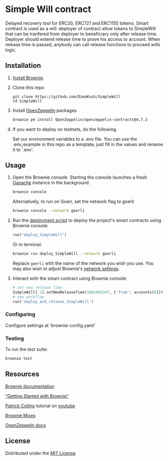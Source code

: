 # Simple Will contract

Delayed recovery tool for ERC20, ERC721 and ERC1155 tokens.
Smart contract is used as a will: deployer of contract allow tokens to SimpleWill that can be tranfered from deployer to beneficiary
only after release time. Deployer should extend release time to prove his access to account. When release time is passed, anybody can call release functions to proceed wills logic. 

## Installation

1. [Install Brownie](https://eth-brownie.readthedocs.io/en/stable/install.html).

2. Clone this repo 
   ```
   git clone https://github.com/DimaKush/SimpleWill
   cd SimpleWill
   ```

2. Install [OpenZeppelin](https://github.com/OpenZeppelin/openzeppelin-contracts) packages

   ```bash
   brownie pm install OpenZeppelin/openzeppelin-contracts@4.7.3
   ```

3. If you want to deploy on testnets, do the following.

   Set our environment variables to a .env file. You can use the .env_example in this repo
   as a template, just fill in the values and rename it to '.env'.

## Usage

1. Open the Brownie console. Starting the console launches a fresh [Ganache](https://www.trufflesuite.com/ganache) instance in the background.

   ```bash
   brownie console
   ```

   Alternatively, to run on Goeri, set the network flag to goerli

   ```bash
   brownie console --network goerli
   ```

2. Run the [deployment script](scripts/deploy_SimpleWill.py) to deploy the project's smart contracts using Brownie console:

   ```python
   run("deploy_SimpleWill")
   ```
   Or in terminal:

   ```bash
   brownie run deploy_SimpleWill --network goerli
   ```

   Replace `goerli` with the name of the network you wish you use. You may also wish to adjust Brownie's [network settings](https://eth-brownie.readthedocs.io/en/stable/network-management.html).

4. Interact with the smart contract using Brownie console:

   ```python
   # set new release time
   SimpleWill[-1].setNewReleaseTime(1661455347, {'from': accounts[0]})
   # see workflow
   run('deploy_and_release_SimpleWill')
   ```
### Configuring

Configure settings at 'brownie-config.yaml'

### Testing

To run the test suite:

```bash
brownie test
```

## Resources

[Brownie documentation](https://eth-brownie.readthedocs.io/en/stable/)

["Getting Started with Brownie"](https://medium.com/@iamdefinitelyahuman/getting-started-with-brownie-part-1-9b2181f4cb99)

[Patrick Collins](https://twitter.com/PatrickAlphaC) tutorial on [youtube](https://www.youtube.com/watch?v=M576WGiDBdQ&t=43350s)

[Brownie Mixes](https://github.com/brownie-mix)

[OpenZeppelin docs](https://docs.openzeppelin.com/)


## License

Distributed under the [MIT License](https://github.com/DimaKush/SimpleWill/blob/master/LICENSE)

